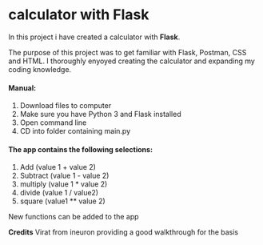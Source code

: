 # calculator with Flask

In this project i have created a calculator with **Flask**. 

The purpose of this project was to get familiar with Flask, Postman, CSS and HTML. I thoroughly enyoyed creating the calculator and expanding my coding knowledge.

#### Manual:
1. Download files to computer
2. Make sure you have Python 3 and Flask installed
3. Open command line
4. CD into folder containing main.py

#### The app contains the following selections:
1. Add      (value 1 + value 2)
2. Subtract (value 1 - value 2)
3. multiply (value 1 * value 2)
4. divide   (value 1 / value2)
5. square   (value1 ** value 2)

New functions can be added to the app

**Credits**
Virat from ineuron providing a good walkthrough for the basis
